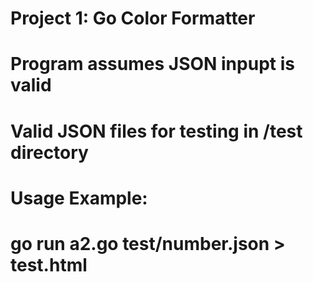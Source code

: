 # Project 1: Go Color Formatter

# Program assumes JSON inpupt is valid

# Valid JSON files for testing in /test directory

# Usage Example: 
#	go run a2.go test/number.json > test.html 
